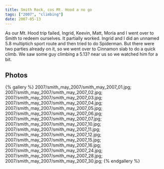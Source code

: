 ```yaml
---
title: Smith Rock, cos Mt. Hood a no go
tags: ["2007", "climbing"]
date: 2007-05-13
---
```

As our Mt. Hood trip failed, Ingrid, Keevin, Matt, Moria and I went over to Smith to redeem ourselves.  It partially worked.  Ingrid and I did an unnamed 5.8 multiptich sport route and then tried to do Spiderman. But there were two parties already on it, so we went over to Cinnamon slab to do a quick climb.  We saw some guy climbing a 5.13? near us so we watched him for a bit.

## Photos 

{% gallery %} 
2007/smith_may_2007/smith_may_2007_01.jpg;
2007/smith_may_2007/smith_may_2007_02.jpg;
2007/smith_may_2007/smith_may_2007_03.jpg;
2007/smith_may_2007/smith_may_2007_04.jpg;
2007/smith_may_2007/smith_may_2007_05.jpg;
2007/smith_may_2007/smith_may_2007_06.jpg;
2007/smith_may_2007/smith_may_2007_07.jpg;
2007/smith_may_2007/smith_may_2007_10.jpg;
2007/smith_may_2007/smith_may_2007_11.jpg;
2007/smith_may_2007/smith_may_2007_12.jpg;
2007/smith_may_2007/smith_may_2007_15.jpg;
2007/smith_may_2007/smith_may_2007_16.jpg;
2007/smith_may_2007/smith_may_2007_24.jpg;
2007/smith_may_2007/smith_may_2007_28.jpg;
2007/smith_may_2007/smith_may_2007_30.jpg;
{% endgallery %}

